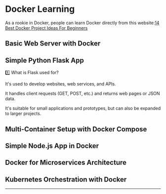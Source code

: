 # Docker Learning
As a rookie in Docker, people can learn Docker directly from this website:[14 Best Docker Project Ideas For Beginners](https://www.upgrad.com/blog/docker-project-ideas-for-beginners/?utm_source=chatgpt.com)

## Basic Web Server with Docker
## Simple Python Flask App
1️⃣ What is Flask used for?

It's used to develop websites, web services, and APIs.

It handles client requests (GET, POST, etc.) and returns web pages or JSON data.

It's suitable for small applications and prototypes, but can also be expanded to larger projects.
## Multi-Container Setup with Docker Compose

## Simple Node.js App in Docker

## Docker for Microservices Architecture

## Kubernetes Orchestration with Docker

---
